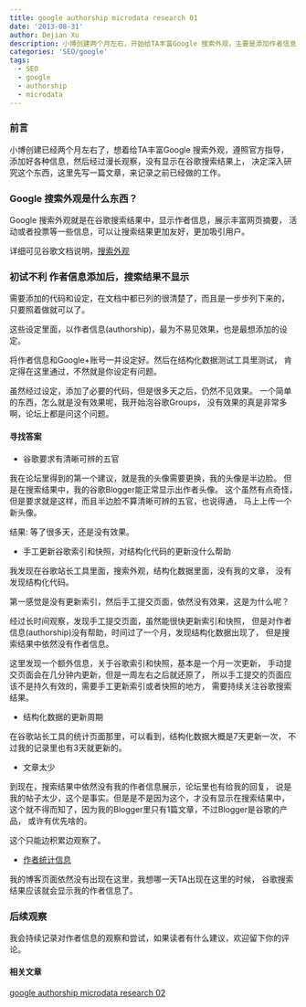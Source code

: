 ```yaml
---
title: google authorship microdata research 01
date: '2013-08-31'
author: Dejian Xu
description: 小博创建两个月左右，开始给TA丰富Google 搜索外观，主要是添加作者信息，遵照官方指导，添加好各个信息，然后经过漫长观察，没有显示在谷歌搜索结果上，决定深入研究这个东西，这里先写一篇文章，来记录之前已经做的工作，并且会持续观察下去，直到我的博客出现在搜索结果中。
categories: 'SEO/google'
tags:
  - SEO
  - google
  - authorship
  - microdata
---
```


### 前言

小博创建已经两个月左右了，想着给TA丰富Google 搜索外观，遵照官方指导，
添加好各种信息，然后经过漫长观察，没有显示在谷歌搜索结果上，
决定深入研究这个东西，这里先写一篇文章，来记录之前已经做的工作。

### Google 搜索外观是什么东西？

Google 搜索外观就是在谷歌搜索结果中，显示作者信息，展示丰富网页摘要，
活动或者投票等一些信息，可以让搜索结果更加友好，更加吸引用户。

详细可见谷歌文档说明，[搜索外观](https://support.google.com/webmasters/answer/164506)

### 初试不利 作者信息添加后，搜索结果不显示

需要添加的代码和设定，在文档中都已列的很清楚了，而且是一步步列下来的，
只要照着做就可以了。

这些设定里面，以作者信息(authorship)，最为不易见效果，也是最想添加的设定。

将作者信息和Google+账号一并设定好。然后在结构化数据测试工具里测试，
肯定得在这里通过，不然就是你设定有问题。

虽然经过设定，添加了必要的代码，但是很多天之后，仍然不见效果。
一个简单的东西，怎么就是没有效果呢，我开始泡谷歌Groups，
没有效果的真是非常多啊，论坛上都是问这个问题。

#### 寻找答案

- 谷歌要求有清晰可辨的五官

我在论坛里得到的第一个建议，就是我的头像需要更换，我的头像是半边脸。
但是在搜索结果中，我的谷歌Blogger能正常显示出作者头像。
这个虽然有点奇怪，但是要求就是这样，而且半边脸不算清晰可辨的五官，也说得通，
马上上传一个新头像。

结果:  等了很多天，还是没有效果。

- 手工更新谷歌索引和快照，对结构化代码的更新没什么帮助

我发现在谷歌站长工具里面，搜索外观，结构化数据里面，没有我的文章，
没有发现结构化代码。

第一感觉是没有更新索引，然后手工提交页面，依然没有效果，这是为什么呢？

经过长时间观察，发现手工提交页面，虽然能很快更新索引和快照，
但是对作者信息(authorship)没有帮助，时间过了一个月，发现结构化数据出现了，
但是搜索结果中依然没有作者信息。

这里发现一个额外信息，关于谷歌索引和快照，基本是一个月一次更新，
手动提交页面会在几分钟内更新，但是一周左右之后就还原了，
所以手工提交的页面应该不是持久有效的，需要手工更新索引或者快照的地方，
需要持续关注谷歌搜索结果。

- 结构化数据的更新周期

在谷歌站长工具的统计页面那里，可以看到，结构化数据大概是7天更新一次，
不过我的记录里也有3天就更新的。

- 文章太少

到现在，搜索结果中依然没有我的作者信息展示，论坛里也有给我的回复，
说是我的帖子太少，这个是事实。但是是不是因为这个，才没有显示在搜索结果中，
这个就不得而知了，因为我的Blogger里只有1篇文章，不过Blogger是谷歌的产品，
或许有优先啥的。

这个只能边积累边观察了。

- [作者统计信息](https://www.google.com/webmasters/tools/labs-author-stats-1)

我的博客页面依然没有出现在这里，我想哪一天TA出现在这里的时候，
谷歌搜索结果应该就会显示我的作者信息了。

### 后续观察

我会持续记录对作者信息的观察和尝试，如果读者有什么建议，欢迎留下你的评论。

#### 相关文章

[google authorship microdata research 02](/seo/google/google-authorship-microdata-research-02)
